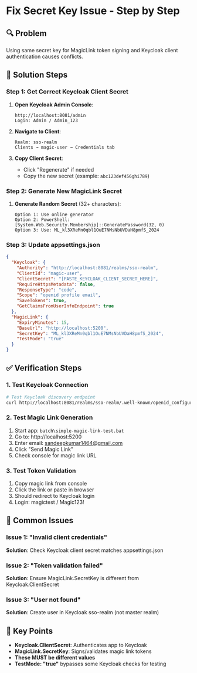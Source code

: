 # Fix Secret Key Issue - Step by Step

## 🔍 Problem
Using same secret key for MagicLink token signing and Keycloak client authentication causes conflicts.

## 🔧 Solution Steps

### Step 1: Get Correct Keycloak Client Secret
1. **Open Keycloak Admin Console**:
   ```
   http://localhost:8081/admin
   Login: Admin / Admin_123
   ```

2. **Navigate to Client**:
   ```
   Realm: sso-realm
   Clients → magic-user → Credentials tab
   ```

3. **Copy Client Secret**:
   - Click "Regenerate" if needed
   - Copy the new secret (example: `abc123def456ghi789`)

### Step 2: Generate New MagicLink Secret
1. **Generate Random Secret** (32+ characters):
   ```
   Option 1: Use online generator
   Option 2: PowerShell: [System.Web.Security.Membership]::GeneratePassword(32, 0)
   Option 3: Use: ML_kl3XReMn0qbl1OuE7NMsNbUVDaH8pmfS_2024
   ```

### Step 3: Update appsettings.json
```json
{
  "Keycloak": {
    "Authority": "http://localhost:8081/realms/sso-realm",
    "ClientId": "magic-user",
    "ClientSecret": "[PASTE_KEYCLOAK_CLIENT_SECRET_HERE]",
    "RequireHttpsMetadata": false,
    "ResponseType": "code",
    "Scope": "openid profile email",
    "SaveTokens": true,
    "GetClaimsFromUserInfoEndpoint": true
  },
  "MagicLink": {
    "ExpiryMinutes": 15,
    "BaseUrl": "http://localhost:5200",
    "SecretKey": "ML_kl3XReMn0qbl1OuE7NMsNbUVDaH8pmfS_2024",
    "TestMode": "true"
  }
}
```

## ✅ Verification Steps

### 1. Test Keycloak Connection
```bash
# Test Keycloak discovery endpoint
curl http://localhost:8081/realms/sso-realm/.well-known/openid_configuration
```

### 2. Test Magic Link Generation
1. Start app: `batch\simple-magic-link-test.bat`
2. Go to: http://localhost:5200
3. Enter email: sandeepkumar1464@gmail.com
4. Click "Send Magic Link"
5. Check console for magic link URL

### 3. Test Token Validation
1. Copy magic link from console
2. Click the link or paste in browser
3. Should redirect to Keycloak login
4. Login: magictest / Magic123!

## 🐛 Common Issues

### Issue 1: "Invalid client credentials"
**Solution**: Check Keycloak client secret matches appsettings.json

### Issue 2: "Token validation failed"
**Solution**: Ensure MagicLink.SecretKey is different from Keycloak.ClientSecret

### Issue 3: "User not found"
**Solution**: Create user in Keycloak sso-realm (not master realm)

## 🔑 Key Points
- **Keycloak.ClientSecret**: Authenticates app to Keycloak
- **MagicLink.SecretKey**: Signs/validates magic link tokens
- **These MUST be different values**
- **TestMode: "true"** bypasses some Keycloak checks for testing